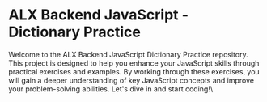 # ALX Backend JavaScript - Dictionary Practice

Welcome to the ALX Backend JavaScript Dictionary Practice repository. This project is designed to help you enhance your JavaScript skills through practical exercises and examples. By working through these exercises, you will gain a deeper understanding of key JavaScript concepts and improve your problem-solving abilities. Let's dive in and start coding!\